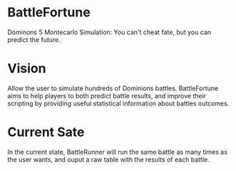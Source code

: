 # BattleFortune
Dominons 5 Montecarlo Simulation: You can't cheat fate, but you can predict the future.

# Vision
Allow the user to simulate hundreds of Dominions battles. BattleFortune aims to help players to both predict battle results, and improve their scripting by providing useful statistical information about battles outcomes.

# Current Sate
In the current state, BattleRunner will run the same battle as many times as the user wants, and ouput a raw table with the results of each battle.

